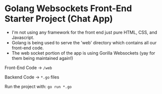 # Golang Websockets Front-End Starter Project (Chat App)

- I'm not using any framework for the front end just pure HTML, CSS, and Javascript.
- Golang is being used to serve the 'web' directory which contains all our front-end code.
- The web socket portion of the app is using Gorilla Websockets (yay for them being maintained again!)


Front-End Code -> ```/web```

Backend Code -> ```*.go``` files

Run the project with:
```go run *.go```

